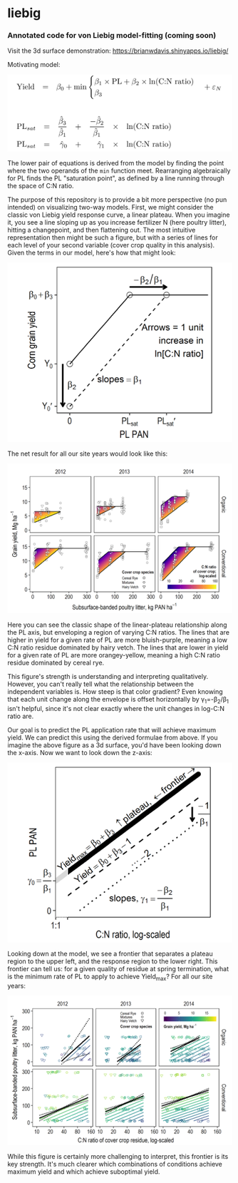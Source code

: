 # liebig
### Annotated code for von Liebig model-fitting (coming soon)

Visit the 3d surface demonstration: https://brianwdavis.shinyapps.io/liebig/


Motivating model:

![Eq1: Yield = beta0 + min(beta1*PL+beta2*logCN), beta3)](https://github.com/brianwdavis/liebig/blob/master/models%20cropped%20with%20hats%20and%20left%20aligned.png)

The lower pair of equations is derived from the model by finding the point where the two operands of the `min` function meet. Rearranging algebraically for PL finds the PL "saturation point", as defined by a line running through the space of C:N ratio.

The purpose of this repository is to provide a bit more perspective (no pun intended) on visualizing two-way models. First, we might consider the classic von Liebig yield response curve, a linear plateau. When you imagine it, you see a line sloping up as you increase fertilizer N (here poultry litter), hitting a changepoint, and then flattening out. The most intuitive representation then might be such a figure, but with a series of lines for each level of your second variable (cover crop quality in this analysis). Given the terms in our model, here's how that might look:

![Along x-axis, annotated](https://github.com/brianwdavis/liebig/blob/master/alongXanno.png)

The net result for all our site years would look like this:

![Along x-axis with data](https://github.com/brianwdavis/liebig/blob/master/alongX.png)


Here you can see the classic shape of the linear-plateau relationship along the PL axis, but enveloping a region of varying C:N ratios. The lines that are higher in yield for a given rate of PL are more bluish-purple, meaning a low C:N ratio residue dominated by hairy vetch. The lines that are lower in yield for a given rate of PL are more orangey-yellow, meaning a high C:N ratio residue dominated by cereal rye.

This figure's strength is understanding and interpreting qualitatively. However, you can't really tell what the relationship between the independent variables is. How steep is that color gradient? Even knowing that each unit change along the envelope is offset horizontally by γ<sub>1</sub>=-β<sub>2</sub>/β<sub>1</sub> isn't helpful, since it's not clear exactly where the unit changes in log-C:N ratio are.

Our goal is to predict the PL application rate that will achieve maximum yield. We can predict this using the derived formulae from above. If you imagine the above figure as a 3d surface, you'd have been looking down the x-axis. Now we want to look down the z-axis:

![Along z-axis, annotated](https://github.com/brianwdavis/liebig/blob/master/alongZanno.png)

Looking down at the model, we see a frontier that separates a plateau region to the upper left, and the response region to the lower right. This frontier can tell us: for a given quality of residue at spring termination, what is the minimum rate of PL to apply to achieve Yield<sub>max</sub>? For all our site years:

![Along z-axis with data](https://github.com/brianwdavis/liebig/blob/master/alongZ.png)

While this figure is certainly more challenging to interpret, this frontier is its key strength. It's much clearer which combinations of conditions achieve maximum yield and which achieve suboptimal yield. 
